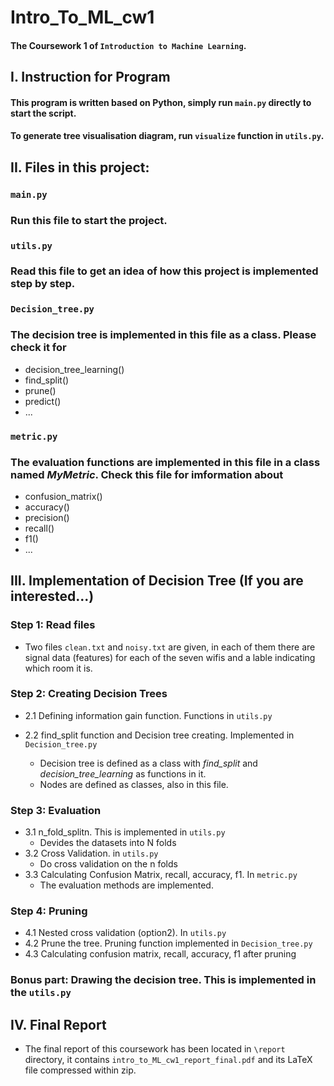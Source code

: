 # Intro_To_ML_cw1
#### The Coursework 1 of `Introduction to Machine Learning`.
## I. Instruction for Program
#### This program is written based on Python, simply run `main.py` directly to start the script.
#### To generate tree visualisation diagram, run `visualize` function in `utils.py`.

## II. Files in this project:
### `main.py` 
### Run this file to start the project.
### `utils.py`
### Read this file to get an idea of how this project is implemented step by step. 
### `Decision_tree.py` 
### The decision tree is implemented in this file as a class. Please check it for 
- decision_tree_learning()
- find_split()
- prune()
- predict()
- ...
### `metric.py`
### The evaluation functions are implemented in this file in a class named *MyMetric*. Check this file for imformation about
- confusion_matrix()
- accuracy()
- precision()
- recall()
- f1()
- ...

## III. Implementation of Decision Tree (If you are interested...)
### Step 1: Read files
  * Two files `clean.txt` and `noisy.txt` are given, in each of them there are signal data (features) for  each of the seven wifis and a lable indicating which room it is.
### Step 2: Creating Decision Trees
* 2.1 Defining information gain function. Functions in `utils.py`

* 2.2 find_split function and Decision tree creating. Implemented in `Decision_tree.py`
  * Decision tree is defined as a class with *find_split* and *decision_tree_learning* as functions in it.
  * Nodes are defined as classes, also in this file.

### Step 3: Evaluation
* 3.1 n_fold_splitn. This is implemented in `utils.py`
  * Devides the datasets into N folds
* 3.2 Cross Validation. in `utils.py`
  * Do cross validation on the n folds
* 3.3 Calculating Confusion Matrix, recall, accuracy, f1. In `metric.py`
  * The evaluation methods are implemented. 
### Step 4: Pruning
* 4.1 Nested cross validation (option2). In `utils.py`
* 4.2 Prune the tree. Pruning function implemented in `Decision_tree.py`
* 4.3 Calculating confusion matrix, recall, accuracy, f1 after pruning
### Bonus part: Drawing the decision tree. This is implemented in the `utils.py`

## IV. Final Report
* The final report of this coursework has been located in `\report` directory, it contains `intro_to_ML_cw1_report_final.pdf` and its LaTeX file compressed within zip.

